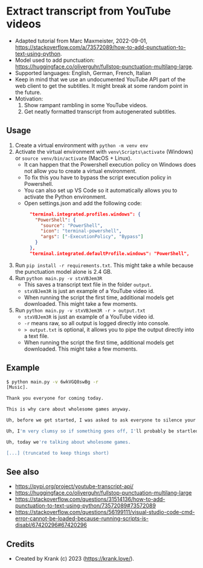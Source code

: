 # Extract transcript from YouTube videos

* Adapted tutorial from Marc Maxmeister, 2022-09-01, https://stackoverflow.com/a/73572089/how-to-add-punctuation-to-text-using-python.
* Model used to add punctuation: https://huggingface.co/oliverguhr/fullstop-punctuation-multilang-large.
* Supported languages: English, German, French, Italian
* Keep in mind that we use an undocumented YouTube API part of the web client to get the subtitles. It might break at some random point in the future.
* Motivation: 
  1. Show rampant rambling in some YouTube videos.
  2. Get neatly formatted transcript from autogenerated subtitles.


## Usage

1. Create a virtual environment with `python -m venv env`
2. Activate the virtual environment with `venv\Scripts\activate` (Windows) or `source venv/bin/activate` (MacOS + Linux).
   * It can happen that the Powershell execution policy on Windows does not allow you to create a virtual environment.
   * To fix this you have to bypass the script execution policy in Powershell.
   * You can also set up VS Code  so it automatically allows you to activate the Python environment.
   * Open settings.json and add the following code: 
     ```json
       "terminal.integrated.profiles.windows": {
         "PowerShell": {
           "source": "PowerShell",
           "icon": "terminal-powershell",
           "args": ["-ExecutionPolicy", "Bypass"]
         }
       },
       "terminal.integrated.defaultProfile.windows": "PowerShell",
     ```
3. Run `pip install -r requirements.txt`. This might take a while because the punctuation model alone is 2.4 GB.
4. Run `python main.py -v stxVBJem3R`
   * This saves a transcript text file in the folder `output`.
   * `stxVBJem3R` is just an example of a YouTube video id.
   * When running the script the first time, additional models get downloaded. This might take a few moments.
5. Run `python main.py -v stxVBJem3R -r > output.txt`
   * `stxVBJem3R` is just an example of a YouTube video id.
   * `-r` means raw, so all output is logged directly into console.
   * `> output.txt` is optional, it allows you to pipe the output directly into a text file.
   * When running the script the first time, additional models get downloaded. This might take a few moments.


## Example


```bash
$ python main.py -v 6wkVGQ8swBg -r
[Music].

Thank you everyone for coming today.

This is why care about wholesome games anyway.

Uh, before we get started, I was asked to ask everyone to silence your phones.

Uh, I'm very clumsy so if something goes off, I'll probably be startled and fall off the stage, so please keep that in mind.

Uh, today we're talking about wholesome games.

[...] (truncated to keep things short)
```


## See also

* https://pypi.org/project/youtube-transcript-api/
* https://huggingface.co/oliverguhr/fullstop-punctuation-multilang-large
* https://stackoverflow.com/questions/31514136/how-to-add-punctuation-to-text-using-python/73572089#73572089
* https://stackoverflow.com/questions/56199111/visual-studio-code-cmd-error-cannot-be-loaded-because-running-scripts-is-disabl/67420296#67420296


## Credits

* Created by Krank (c) 2023 (https://krank.love/).

